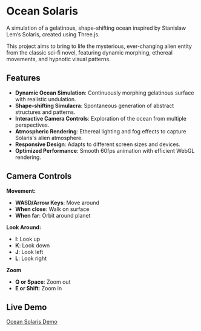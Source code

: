 # Ocean Solaris

A simulation of a gelatinous, shape-shifting ocean inspired by Stanislaw Lem’s Solaris, created using Three.js.

This project aims to bring to life the mysterious, ever-changing alien entity from the classic sci-fi novel, featuring dynamic morphing, ethereal movements, and hypnotic visual patterns. 

## Features

- **Dynamic Ocean Simulation**: Continuously morphing gelatinous surface with realistic undulation.
- **Shape-shifting Simulacra**: Spontaneous generation of abstract structures and patterns.
- **Interactive Camera Controls**: Exploration of the ocean from multiple perspectives.
- **Atmospheric Rendering**: Ethereal lighting and fog effects to capture Solaris's alien atmosphere.
- **Responsive Design**: Adapts to different screen sizes and devices.
- **Optimized Performance**: Smooth 60fps animation with efficient WebGL rendering. 

## Camera Controls

**Movement:**
- **WASD/Arrow Keys**: Move around
- **When close**: Walk on surface
- **When far**: Orbit around planet

**Look Around:**
- **I**: Look up
- **K**: Look down
- **J**: Look left
- **L**: Look right

**Zoom**
- **Q or Space**: Zoom out
- **E or Shift**: Zoom in

## Live Demo

[Ocean Solaris Demo](https://magdhamilt.github.io/ocean-solaris/)
